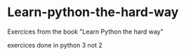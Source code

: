 # Learn-python-the-hard-way

Exercices from the book "Learn Python the hard way"

exercices done in python 3 not 2
